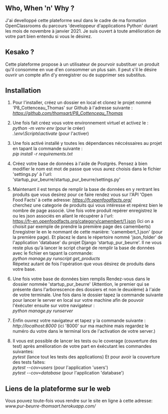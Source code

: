 <h2>Who, When 'n' Why ?</h2>

<p>J'ai develloppé cette plateforme seul dans le cadre de ma formation OpenClassrooms du parcours 'developpeur d'applications Python' durant les mois de novembre à janvier 2021. Je suis ouvert à toute amélioration de votre part bien entendu si vous le désirez.</p>

<h2>Kesako ?</h2>

<p>Cette plateforme propose à un utilisateur de pourvoir substituer un produit qu'il consomme en vue d'en consommer un plus sain. Il peut s'il le désire ouvrir un compte afin d'y enregistrer ou de supprimer ses substitus.</p>

<h2>Installation</h2>

1. Pour l'installer, créez un dossier en local et clonez le projet nommé 'P8_Cottenceau_Thomas' sur Github à l'adresse suivante :<br>
<em>https://github.com/thomsart/P8_Cottenceau_Thomas</em>

2. Une fois fait créez vous votre environnement virtuel et activez le :<br>
<em>python -m venv env</em> (pour le créer)<br>
<em>.\env\Scripts\activate</em> (pour l'activer)

3. Une fois activé installé y toutes les dépendances néccéssaires au projet en tapant la commande suivante :<br>
<em>pip install -r requirements.txt</em>

4. Créez votre base de données à l'aide de Postgrès. Pensez à bien modifier le nom est mot de passe que vous aurez choisis dans le fichier 'settings.py' à l'url:<br>
'startup_pur_beurre/startup_pur_beurre/settings.py'

5. Maintenant il est temps de remplir la base de données en y rentrant les produits que vous desirez pour ce faire rendez vous sur l'API 'Open Food Facts' à cette adresse:
<em>https://fr.openfoodfacts.org/</em><br>
cherchez une categorie de produits qui vous intéresse et repérez bien le nombre de page associé. Une fois votre produit repérer enregistrez le ou les json associés en allant le récupérer à l'url:<br>
https://fr-en.openfoodfacts.org/category/camembert/1.json (Ici on a choisit par exemple de prendre la première page des camemberts)<br>
Enregistrer le en le nommant de cette manière: 'camembert_1.json' (pour la première page). Et placez le dans le répertoire nommé 'json_folder' de l'application 'database' du projet Django 'startup_pur_beurre'. Il ne vous reste plus qu'à lancer le script chargé de remplir la base de données avec le fichier en tapant la commande:<br>
<em>python manage.py runscript get_products</em><br>
Répetez autant de fois l'opération que vous désirez de produits dans votre base.

6. Une fois votre base de données bien remplis Rendez-vous dans le dossier nommée 'startup_pur_beurre' (Attention, le premier qui se présente dans l'arborescence des dossiers et non le deuxième) à l'aide de votre terminale. Une fois dans le dossier tapez la commande suivante pour lancer le server en local sur votre machine afin de pouvoir l'éxécuter ensuite sur votre navigateur :<br>
<em>python manage.py runserver</em>

5. Enfin ouvrez votre navigateur et tapez y la commande suivante :<br>
<em>http://localhost:8000</em> (ici '8000' sur ma machine mais regardez le numéro du votre dans le terminal lors de l'activation de votre server.)

6. Il vous est possible de lancer les tests ou le coverage (couverture des test) après amélioration de votre part en éxécutant les commandes suivantes:<br>
<em>pytest</em> (lance tout les tests des applications)
Et pour avoir la couverture des tests faites:<br>
<em>pytest --cov=users</em> (pour l'application 'users')<br>
<em>pytest --cov=database</em> (pour l'application 'database')<br>

<h2>Liens de la plateforme sur le web</h2>

<p>Vous pouvez toute-fois vous rendre sur le site en ligne à cette adresse:<br>
<em>www.pur-beurre-thomsart.herokuapp.com/</em></p>